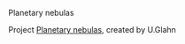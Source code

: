 Planetary nebulas

Project [Planetary nebulas](http://www.pn-visuell.de/index.html), created by U.Glahn